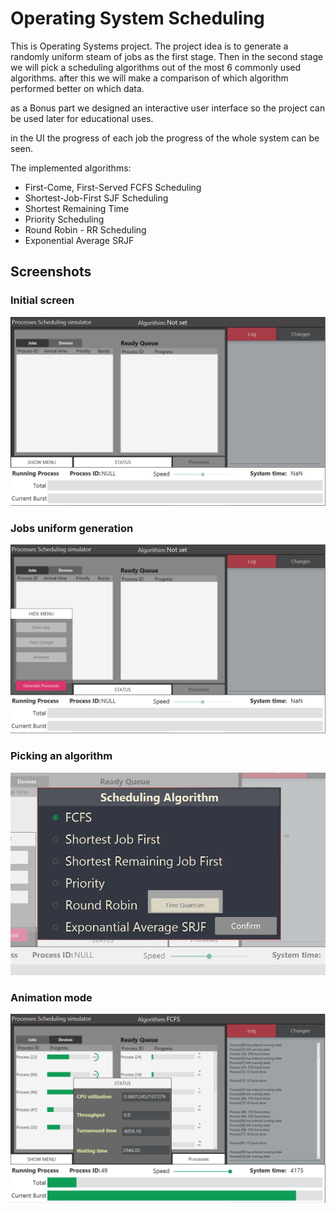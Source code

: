 

# Operating System Scheduling
This is Operating Systems project. 
The project idea is to generate a randomly uniform steam of jobs as the first stage.
Then in the second stage we will pick a scheduling algorithms out of the most 6 commonly used algorithms.
after this we will make a comparison of which algorithm performed better on which data.

as a Bonus part we designed an interactive user interface so the project can be used later for educational uses.

in the UI the progress of each job the progress of the whole system can be seen.

The implemented algorithms: 
 - First-Come, First-Served FCFS Scheduling
 - Shortest-Job-First SJF Scheduling
 - Shortest Remaining Time
 - Priority Scheduling
 - Round Robin - RR Scheduling
 - Exponential Average SRJF

## Screenshots
### Initial screen
![Alt text](/Screenshots/initialScreen.PNG?raw=true "Initial Screen")
### Jobs uniform generation
![Alt text](/Screenshots/generatingJobs.PNG?raw=true "Jobs uniform generation")
### Picking an algorithm
![Alt text](/Screenshots/pickingAnAlgo.PNG?raw=true "Picking an algorithm")
### Animation mode
![Alt text](/Screenshots/screenshotInAnimatingMode.PNG?raw=true "Animation mode")
